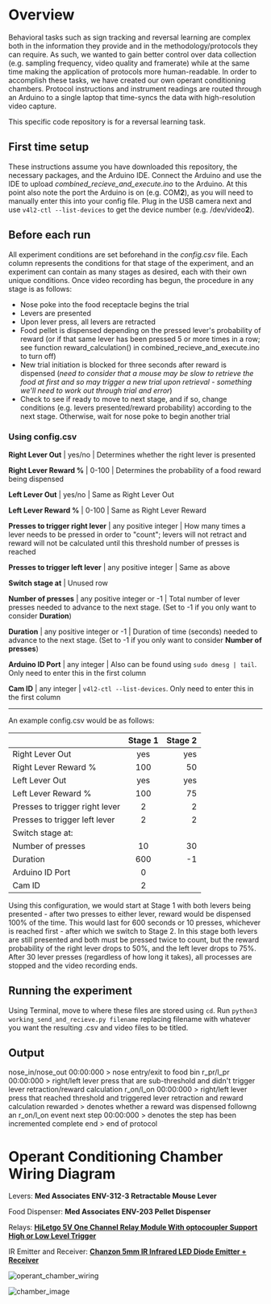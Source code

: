 # Overview
Behavioral tasks such as sign tracking and reversal learning are complex both in the information they provide and in the methodology/protocols they can require. As such, we wanted to gain better control over data collection (e.g. sampling frequency, video quality and framerate) while at the same time making the application of protocols more human-readable. In order to accomplish these tasks, we have created our own operant conditioning chambers. Protocol instructions and instrument readings are routed through an Arduino to a single laptop that time-syncs the data with high-resolution video capture. 

This specific code repository is for a reversal learning task.

## First time setup
These instructions assume you have downloaded this repository, the necessary packages, and the Arduino IDE. 
Connect the Arduino and use the IDE to upload *combined_recieve_and_execute.ino* to the Arduino. At this point also note the port the Arduino is on (e.g. COM**2**), as you will need to manually enter this into your config file. Plug in the USB camera next and use `v4l2-ctl --list-devices` to get the device number (e.g. /dev/video**2**).

## Before each run
All experiment conditions are set beforehand in the *config.csv* file. Each column represents the conditions for that stage of the experiment, and an experiment can contain as many stages as desired, each with their own unique conditions. Once video recording has begun, the procedure in any stage is as follows:
- Nose poke into the food receptacle begins the trial
- Levers are presented
- Upon lever press, all levers are retracted
- Food pellet is dispensed depending on the pressed lever's probability of reward (or if that same lever has been pressed 5 or more times in a row; see function reward_calculation() in combined_recieve_and_execute.ino to turn off)
- New trial initiation is blocked for three seconds after reward is dispensed (*need to consider that a mouse may be slow to retrieve the food at first and so may trigger a new trial upon retrieval - something we'll need to work out through trial and error*)
- Check to see if ready to move to next stage, and if so, change conditions (e.g. levers presented/reward probability) according to the next stage. Otherwise, wait for nose poke to begin another trial

### Using config.csv

**Right Lever Out** | yes/no | Determines whether the right lever is presented 

**Right Lever Reward %** | 0-100 | Determines the probability of a food reward being dispensed

**Left Lever Out** | yes/no | Same as Right Lever Out

**Left Lever Reward %** | 0-100 | Same as Right Lever Reward

**Presses to trigger right lever** | any positive integer | How many times a lever needs to be pressed in order to "count"; levers will not retract and reward will not be calculated until this threshold number of presses is reached

**Presses to trigger left lever** | any positive integer | Same as above

**Switch stage at** | Unused row 

**Number of presses** | any positive integer or -1 | Total number of lever presses needed to advance to the next stage. (Set to -1 if you only want to consider **Duration**)

**Duration** | any positive integer or -1 | Duration of time (seconds) needed to advance to the next stage. (Set to -1 if you only want to consider **Number of presses**)

**Arduino ID Port** | any integer | Also can be found using `sudo dmesg | tail`. Only need to enter this in the first column

**Cam ID** | any integer | `v4l2-ctl --list-devices`. Only need to enter this in the first column

____________________________________________________________________________________________________________________________

An example config.csv would be as follows:

|  | Stage 1 | Stage 2 |
| :---         |     :---:      |          ---: |
| Right Lever Out  |yes|yes|
| Right Lever Reward % |100|50|
| Left Lever Out |yes|yes|
| Left Lever Reward % |100|75|
| Presses to trigger right lever | 2 | 2 |
| Presses to trigger left lever | 2 | 2 |
| Switch stage at: |||
| Number of presses |10|30|
| Duration |600|-1|
| Arduino ID Port |0||
| Cam ID |2||

Using this configuration, we would start at Stage 1 with both levers being presented - after two presses to either lever, reward would be dispensed 100% of the time. This would last for 600 seconds or 10 presses, whichever is reached first - after which we switch to Stage 2. In this stage both levers are still presented and both must be pressed twice to count, but the reward probability of the right lever drops to 50%, and the left lever drops to 75%. After 30 lever presses (regardless of how long it takes), all processes are stopped and the video recording ends. 

## Running the experiment
Using Terminal, move to where these files are stored using `cd`. Run `python3 working_send_and_recieve.py filename` replacing filename with whatever you want the resulting .csv and video files to be titled. 

## Output 

nose_in/nose_out 00:00:000 > nose entry/exit to food bin
r_pr/l_pr 00:00:000 > right/left lever press that are sub-threshold and didn't trigger lever retraction/reward calculation
r_on/l_on 00:00:000 > right/left lever press that reached threshold and triggered lever retraction and reward calculation
rewarded > denotes whether a reward was dispensed followng an r_on/l_on event
next step 00:00:000 > denotes the step has been incremented
complete end > end of protocol

# Operant Conditioning Chamber Wiring Diagram

Levers: **Med Associates ENV-312-3 Retractable Mouse Lever**

Food Dispenser: **Med Associates ENV-203 Pellet Dispenser**

Relays: **[HiLetgo 5V One Channel Relay Module With optocoupler Support High or Low Level Trigger](https://www.amazon.com/HiLetgo-Channel-optocoupler-Support-Trigger/dp/B00LW15A4W)**

IR Emitter and Receiver: **[Chanzon 5mm IR Infrared LED Diode Emitter + Receiver](https://www.amazon.com/Emitter-Receiver-VS1838B-Infrared-Raspberry/dp/B07TLBJR5J?th=1)**

![operant_chamber_wiring](https://user-images.githubusercontent.com/118491380/227418044-cb065a87-e8b8-4a8a-904e-f67036c5ebf5.png)

![chamber_image](https://user-images.githubusercontent.com/118491380/227365957-fa8b2439-1884-4f26-b954-e5c664bc3012.jpg)

